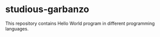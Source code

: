 # studious-garbanzo
This repository contains Hello World program in different programming languages.
